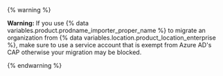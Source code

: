 {% warning %}

**Warning:** If you use {% data variables.product.prodname_importer_proper_name %} to migrate an organization from {% data variables.location.product_location_enterprise %}, make sure to use a service account that is exempt from Azure AD's CAP otherwise your migration may be blocked.

{% endwarning %}
